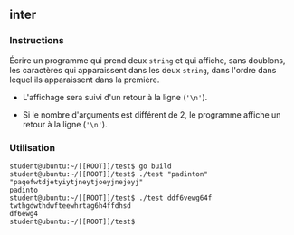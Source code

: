 ## inter

### Instructions

Écrire un programme qui prend deux `string` et qui affiche, sans doublons, les caractères qui apparaissent dans les deux `string`, dans l'ordre dans lequel ils apparaissent dans la première.

-   L'affichage sera suivi d'un retour à la ligne (`'\n'`).

-   Si le nombre d'arguments est différent de 2, le programme affiche un retour à la ligne (`'\n'`).

### Utilisation

```console
student@ubuntu:~/[[ROOT]]/test$ go build
student@ubuntu:~/[[ROOT]]/test$ ./test "padinton" "paqefwtdjetyiytjneytjoeyjnejeyj"
padinto
student@ubuntu:~/[[ROOT]]/test$ ./test ddf6vewg64f  twthgdwthdwfteewhrtag6h4ffdhsd
df6ewg4
student@ubuntu:~/[[ROOT]]/test$
```
